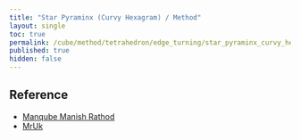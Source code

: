```yaml
---
title: "Star Pyraminx (Curvy Hexagram) / Method"
layout: single
toc: true
permalink: /cube/method/tetrahedron/edge_turning/star_pyraminx_curvy_hexagram/method
published: true
hidden: false
---
```


<head>
  <base target="_blank">
</head>



## Reference

- [Manqube Manish Rathod](https://youtu.be/wz5AXljQlic)
- [MrUk](https://youtu.be/tbv-ZrMhXN4)
